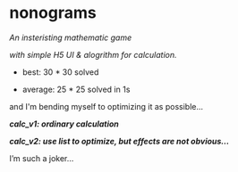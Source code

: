 # nonograms
_An insteristing mathematic game_

_with simple H5 UI & alogrithm for calculation._

- best: 30 * 30 solved

- average: 25 * 25 solved in 1s

and I'm bending myself to optimizing it as possible...

***calc_v1: ordinary calculation***

***calc_v2: use list to optimize, but effects are not obvious...***

I’m such a joker…

